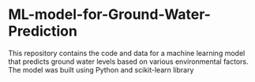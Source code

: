# ML-model-for-Ground-Water-Prediction
This repository contains the code and data for a machine learning model that predicts ground water levels based on various environmental factors. The model was built using Python and scikit-learn library
